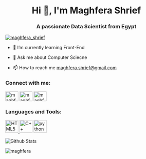 <h1 align="center">Hi 👋, I'm Maghfera Shrief</h1>
<h3 align="center">A passionate Data Scientist from Egypt</h3>

<p align="left"> <a href="https://twitter.com/maghfera_shrief" target="blank"><img src="https://img.shields.io/twitter/follow/maghfera_shrief?logo=twitter&style=for-the-badge" alt="maghfera_shrief" /></a> </p>

- 🌱 I’m currently learning Front-End

- 💬 Ask me about Computer Sciecne

- 📫 How to reach me maghfera.shrief@gmail.com

<h3 align="left">Connect with me:</h3>
<p align="left">
  
  <a href="https://twitter.com/maghfera_shrief" target="blank">
<img align="center" src="https://cdn.jsdelivr.net/npm/simple-icons@3.0.1/icons/twitter.svg" alt="maghfera_shrief" height="30" width="40" /></a>
  <a href="https://www.linkedin.com/in/maghfera-shrief-86365b192/" target="blank">
<img align="center" src="https://cdn.jsdelivr.net/npm/simple-icons@3.0.1/icons/linkedin.svg" alt="maghfera-shrief-86365b192" height="30" width="40" /></a>
  <a href="https://www.facebook.com/maghfera.shrief/" target="blank"><img align="center" src="https://cdn.jsdelivr.net/npm/simple-icons@3.0.1/icons/facebook.svg" alt="maghfera.shrief" height="30" width="40" /></a>
</p>

<h3 align="left">Languages and Tools:</h3>
<p align="left">

<a href="https://www.w3schools.com/html/" target="_blank"> 
<img src="https://upload.wikimedia.org/wikipedia/commons/6/61/HTML5_logo_and_wordmark.svg" alt="HTML5" width="40" height="40"/> </a>

<!--<a href="https://www.w3schools.com/css/" target="_blank"> 
<img src="https://upload.wikimedia.org/wikipedia/commons/d/d5/CSS3_logo_and_wordmark.svg" alt="CSS3" width="40" height="40"/> </a>-->

<!--<a href="https://www.w3schools.com/js/" target="_blank"> 
<img src="https://upload.wikimedia.org/wikipedia/commons/9/99/Unofficial_JavaScript_logo_2.svg" alt="JS" width="40" height="40"/> </a>-->

<!--<a href="https://www.w3schools.com/cs/" target="_blank">
<img src="https://upload.wikimedia.org/wikipedia/commons/7/7a/C_Sharp_logo.svg" alt="csharp" width="40" height="40"/></a>-->

<a href="https://www.w3schools.com/cpp/" target="_blank">
<img src="https://upload.wikimedia.org/wikipedia/commons/1/18/ISO_C++_Logo.svg" alt="C++" width="40" height="40"/></a>

<a href="https://www.python.org" target="_blank"> 
<img src="https://upload.wikimedia.org/wikipedia/commons/c/c3/Python-logo-notext.svg" alt="python" width="40" height="40"/> </a>

</p>

![Github Stats](https://github-readme-stats.vercel.app/api?username=maghfera&count_private=true&show_icons=true&include_all_commits=true&theme=light)

<p><img align="center" src="https://github-readme-stats.vercel.app/api/top-langs?username=maghfera&show_icons=true&locale=en&layout=compact" alt="maghfera" /></p>
